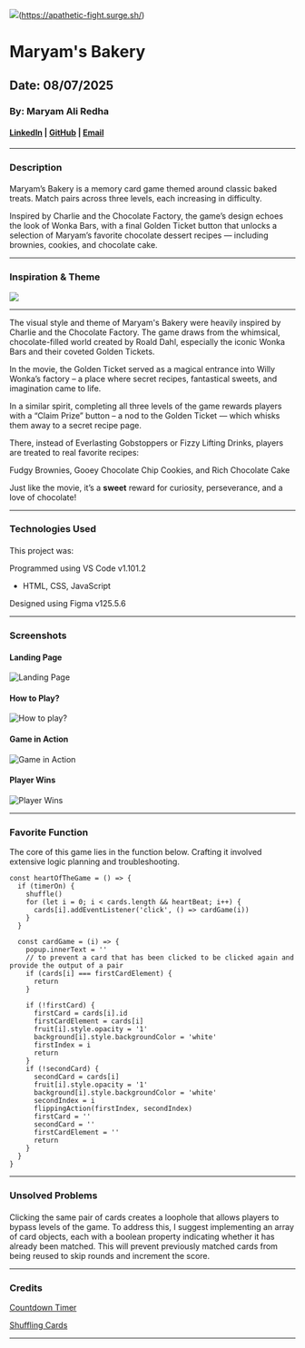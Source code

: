 ![](icons/header.png)(https://apathetic-fight.surge.sh/)


# Maryam's Bakery

## Date: 08/07/2025

### By: Maryam Ali Redha

#### [LinkedIn](https://www.linkedin.com/in/maryam-ali-hasan-98b9a3282/) | [GitHub](https://github.com/maryamalihasanebrahim) | [Email](http://www.gmail.com/)

---

### **Description**

####

Maryam’s Bakery is a memory card game themed around classic baked treats. Match pairs across three levels, each increasing in difficulty.

Inspired by Charlie and the Chocolate Factory, the game’s design echoes the look of Wonka Bars, with a final Golden Ticket button that unlocks a selection of Maryam’s favorite chocolate dessert recipes — including brownies, cookies, and chocolate cake.

---

### **Inspiration & Theme**
<img src="icons/inspiration_board.png">

---

The visual style and theme of Maryam's Bakery were heavily inspired by Charlie and the Chocolate Factory. The game draws from the whimsical, chocolate-filled world created by Roald Dahl, especially the iconic Wonka Bars and their coveted Golden Tickets.

In the movie, the Golden Ticket served as a magical entrance into Willy Wonka’s factory – a place where secret recipes, fantastical sweets, and imagination came to life.

In a similar spirit, completing all three levels of the game rewards players with a “Claim Prize” button – a nod to the Golden Ticket — which whisks them away to a secret recipe page.

There, instead of Everlasting Gobstoppers or Fizzy Lifting Drinks, players are treated to real favorite recipes:

Fudgy Brownies, Gooey Chocolate Chip Cookies, and Rich Chocolate Cake

Just like the movie, it’s a **sweet** reward for curiosity, perseverance, and a love of chocolate!

---

### **Technologies Used**

####

This project was:

Programmed using VS Code v1.101.2

- HTML, CSS, JavaScript

Designed using Figma v125.5.6

---

### **Screenshots**

#### Landing Page

![Landing Page](images/landing_page.png)

#### How to Play?

![How to play?](images/how_to_play.png)

#### Game in Action

![Game in Action](images/level_2.png)

#### Player Wins

![Player Wins](images/winning.gif)

---

### **Favorite Function**

The core of this game lies in the function below. Crafting it involved extensive logic planning and troubleshooting.
```
const heartOfTheGame = () => {
  if (timerOn) {
    shuffle()
    for (let i = 0; i < cards.length && heartBeat; i++) {
      cards[i].addEventListener('click', () => cardGame(i))
    }
  }

  const cardGame = (i) => {
    popup.innerText = ''
    // to prevent a card that has been clicked to be clicked again and provide the output of a pair
    if (cards[i] === firstCardElement) {
      return
    }

    if (!firstCard) {
      firstCard = cards[i].id
      firstCardElement = cards[i]
      fruit[i].style.opacity = '1'
      background[i].style.backgroundColor = 'white'
      firstIndex = i
      return
    }
    if (!secondCard) {
      secondCard = cards[i]
      fruit[i].style.opacity = '1'
      background[i].style.backgroundColor = 'white'
      secondIndex = i
      flippingAction(firstIndex, secondIndex)
      firstCard = ''
      secondCard = ''
      firstCardElement = ''
      return
    }
  }
}
```

---

### **Unsolved Problems**
#### 
Clicking the same pair of cards creates a loophole that allows players to bypass levels of the game. To address this, I suggest implementing an array of card objects, each with a boolean property indicating whether it has already been matched. This will prevent previously matched cards from being reused to skip rounds and increment the score.


---

### **Credits**

[Countdown Timer](https://docs.vultr.com/javascript/examples/create-countdown-timer)

[Shuffling Cards](https://marina-ferreira.github.io/tutorials/js/memory-game/)

---
